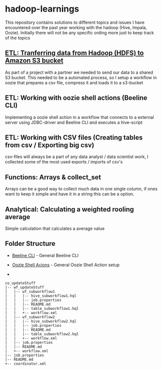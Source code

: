 # hadoop-learnings

This repository contains solutions to different topics and issues I have encountered over the past year working with the hadoop (Hive, Impala, Oozie). Initially there will not be any specific ording more just to keep track of the topics


## [ETL: Tranferring data from Hadoop (HDFS) to Amazon S3 bucket](https://github.com/nthulstrupp/hadoop-learnings/tree/master/ETL%20-%20Transferring%20data%20from%20Hadoop%20(HDFS)%20to%20Amazon%20S3%20bucket)

As part of a project with a partner we needed to send our data to a shared S3 bucket. This needed to be a automated process, so I setup a workflow in oozie that prepares a csv file, compress it and loads it to a s3-bucket


## ETL: Working with oozie shell actions (Beeline CLI)

Implementing a oozie shell action in a workflow that connects to a external server using JDBC-driver and Beeline CLI and executes a hive-script


## ETL: Working with CSV files (Creating tables from csv / Exporting big csv)

csv-files will always be a part of any data analyst / data scientist work, I collected some of the most used exports / imports of csv's


## Functions: Arrays & collect_set

Arrays can be a good way to collect much data in one single column, if ones want to keep it simple and have it in a string 
this can be a option. 



## Analytical: Calculating a weighted rooling average

Simple calculation that calculates a average value 




## Folder Structure

* [Beeline CLI](https://cwiki.apache.org/confluence/display/Hive/HiveServer2+Clients#HiveServer2Clients-BeelineCommands) - General Beeline CLI

* [Oozie Shell Acions](https://oozie.apache.org/docs/4.1.0/DG_HiveActionExtension.html) - General Oozie Shell Action setup

* 



    co_updateStuff
    |-- wf_updateStuff
    |   |-- wf_subworkflow1
    |   |   |-- hive_subworkflow1.hql
    |   |   |-- job.properties
    |   |   |-- README.md
    |   |   |-- table_subworkflow1.hql
    |   |   +-- workflow.xml
    |   |-- wf_subworkflow2
    |   |   |-- hive_subworkflow2.hql
    |   |   |-- job.properties
    |   |   |-- README.md
    |   |   |-- table_subworkflow2.hql
    |   |   +-- workflow.xml
    |   |-- job.properties
    |   |-- README.md
    |   +-- workflow.xml
    |-- job.properties
    |-- README.md
    +-- coordinator.xml